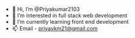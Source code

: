 - 👋 Hi, I’m @Priyakumar2103
- 👀 I’m interested in full stack web development
- 🌱 I’m currently learning front end development
- 📫 Email - priyavkm21@gmail.com

<!---
Priyakumar2103/Priyakumar2103 is a ✨ special ✨ repository because its `README.md` (this file) appears on your GitHub profile.
You can click the Preview link to take a look at your changes.
--->
